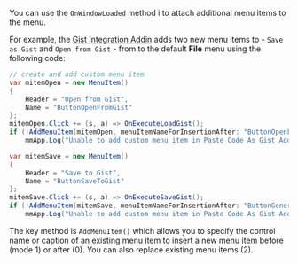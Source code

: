 ﻿You can use the `OnWindowLoaded` method i to attach additional menu items to the menu. 

For example, the <a href="https://github.com/rickstrahl/gistintegration-markdownmonster-addin" target="top">Gist Integration Addin</a> adds two new menu items to - `Save as Gist` and `Open from Gist` - from to the default **File** menu using the following code:

```cs
// create and add custom menu item
var mitemOpen = new MenuItem()
{
    Header = "Open from Gist",
    Name = "ButtonOpenFromGist"
};
mitemOpen.Click += (s, a) => OnExecuteLoadGist();            
if (!AddMenuItem(mitemOpen, menuItemNameForInsertionAfter: "ButtonOpenFromHtml", mode: 0))
    mmApp.Log("Unable to add custom menu item in Paste Code As Gist Addin: " + mitemOpen.Name);

var mitemSave = new MenuItem()
{
    Header = "Save to Gist",
    Name = "ButtonSaveToGist"
};
mitemSave.Click += (s, a) => OnExecuteSaveGist();
if (!AddMenuItem(mitemSave, menuItemNameForInsertionAfter: "ButtonGeneratePdf", mode: 0))
    mmApp.Log("Unable to add custom menu item in Paste Code As Gist Addin: " + mitemSave.Name);
```

The key method is `AddMenuItem()` which allows you to specify the control name or caption of an existing menu item to insert a new menu item before (mode 1) or after (0). You can also replace existing menu items (2).